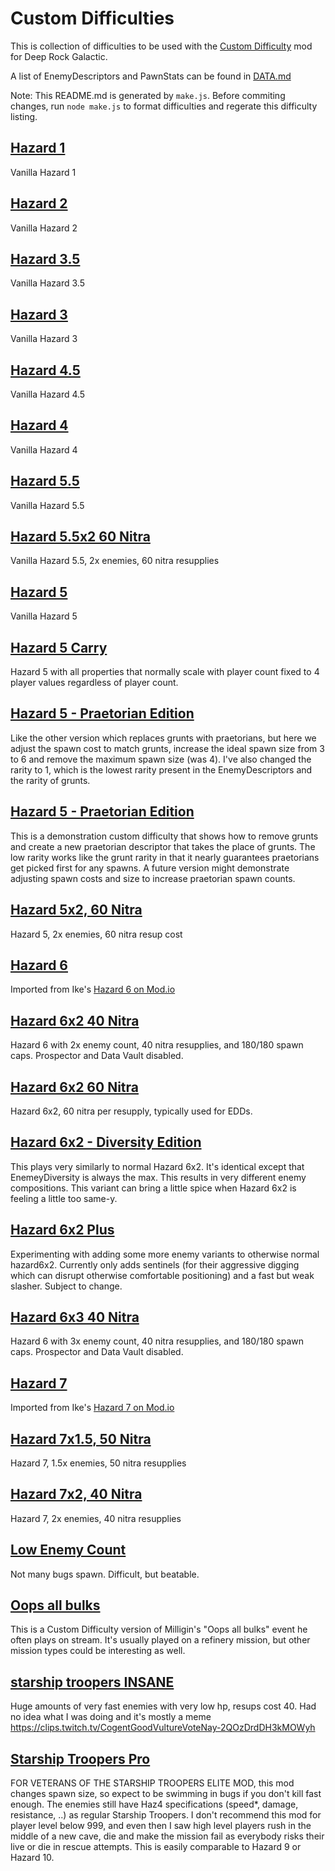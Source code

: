 # Custom Difficulties
This is collection of difficulties to be used with the [Custom Difficulty](https://drg.mod.io/custom-difficulty) mod for Deep Rock Galactic.

A list of EnemyDescriptors and PawnStats can be found in [DATA.md](DATA.md)

Note: This README.md is generated by `make.js`. Before commiting changes, run `node make.js` to format difficulties and regerate this difficulty listing.

## [Hazard 1](difficulties/Hazard_1.cd.json)
Vanilla Hazard 1

## [Hazard 2](difficulties/Hazard_2.cd.json)
Vanilla Hazard 2

## [Hazard 3.5](difficulties/Hazard_3.5.cd.json)
Vanilla Hazard 3.5

## [Hazard 3](difficulties/Hazard_3.cd.json)
Vanilla Hazard 3

## [Hazard 4.5](difficulties/Hazard_4.5.cd.json)
Vanilla Hazard 4.5

## [Hazard 4](difficulties/Hazard_4.cd.json)
Vanilla Hazard 4

## [Hazard 5.5](difficulties/Hazard_5.5.cd.json)
Vanilla Hazard 5.5

## [Hazard 5.5x2 60 Nitra](difficulties/Hazard_5.5x2_60_Nitra.cd.json)
Vanilla Hazard 5.5, 2x enemies, 60 nitra resupplies

## [Hazard 5](difficulties/Hazard_5.cd.json)
Vanilla Hazard 5

## [Hazard 5 Carry](difficulties/Hazard_5_Carry.cd.json)
Hazard 5 with all properties that normally scale with player count fixed to 4 player values regardless of player count.

## [Hazard 5 - Praetorian Edition](difficulties/Hazard_5_Praetorian_Edition.cd.json)
Like the other version which replaces grunts with praetorians, but here we adjust the spawn cost to match grunts, increase the ideal spawn size from 3 to 6 and remove the maximum spawn size (was 4). I've also changed the rarity to 1, which is the lowest rarity present in the EnemyDescriptors and the rarity of grunts.

## [Hazard 5 - Praetorian Edition](difficulties/Hazard_5_Praetorian_Edition_v2.cd.json)
This is a demonstration custom difficulty that shows how to remove grunts and create a new praetorian descriptor that takes the place of grunts. The low rarity works like the grunt rarity in that it nearly guarantees praetorians get picked first for any spawns. A future version might demonstrate adjusting spawn costs and size to increase praetorian spawn counts.

## [Hazard 5x2, 60 Nitra](difficulties/Hazard_5x2_60_Nitra.cd.json)
Hazard 5, 2x enemies, 60 nitra resup cost

## [Hazard 6](difficulties/Hazard_6.cd.json)
Imported from Ike's [Hazard 6 on Mod.io](https://drg.mod.io/ike)

## [Hazard 6x2 40 Nitra](difficulties/Hazard_6x2_40_Nitra.cd.json)
Hazard 6 with 2x enemy count, 40 nitra resupplies, and 180/180 spawn caps. Prospector and Data Vault disabled.

## [Hazard 6x2 60 Nitra](difficulties/Hazard_6x2_60_Nitra.cd.json)
Hazard 6x2, 60 nitra per resupply, typically used for EDDs.

## [Hazard 6x2 - Diversity Edition](difficulties/Hazard_6x2_Diversity_Edition.cd.json)
This plays very similarly to normal Hazard 6x2. It's identical except that EnemeyDiversity is always the max. This results in very different enemy compositions. This variant can bring a little spice when Hazard 6x2 is feeling a little too same-y.

## [Hazard 6x2 Plus](difficulties/Hazard_6x2_Plus.cd.json)
Experimenting with adding some more enemy variants to otherwise normal hazard6x2. Currently only adds sentinels (for their aggressive digging which can disrupt otherwise comfortable positioning) and a fast but weak slasher. Subject to change.

## [Hazard 6x3 40 Nitra](difficulties/Hazard_6x3_40_Nitra.cd.json)
Hazard 6 with 3x enemy count, 40 nitra resupplies, and 180/180 spawn caps. Prospector and Data Vault disabled.

## [Hazard 7](difficulties/Hazard_7.cd.json)
Imported from Ike's [Hazard 7 on Mod.io](https://drg.mod.io/hazard-7)

## [Hazard 7x1.5, 50 Nitra](difficulties/Hazard_7x1.5_50_Nitra.cd.json)
Hazard 7, 1.5x enemies, 50 nitra resupplies

## [Hazard 7x2, 40 Nitra](difficulties/Hazard_7x2_40_Nitra.cd.json)
Hazard 7, 2x enemies, 40 nitra resupplies

## [Low Enemy Count](difficulties/Low_Enemy_Count.cd.json)
Not many bugs spawn. Difficult, but beatable.

## [Oops all bulks](difficulties/Oops_All_Bulks.cd.json)
This is a Custom Difficulty version of Milligin's "Oops all bulks" event he often plays on stream. It's usually played on a refinery mission, but other mission types could be interesting as well.

## [starship troopers INSANE](difficulties/Starship_Troopers_INSANE.cd.json)
Huge amounts of very fast enemies with very low hp, resups cost 40. Had no idea what I was doing and it's mostly a meme https://clips.twitch.tv/CogentGoodVultureVoteNay-2QOzDrdDH3kMOWyh

## [Starship Troopers Pro](difficulties/Starship_Troopers_Pro.cd.json)
FOR VETERANS OF THE STARSHIP TROOPERS ELITE MOD, this mod changes spawn size, so expect to be swimming in bugs if you don't kill fast enough. The enemies still have Haz4 specifications (speed*, damage, resistance, ..) as regular Starship Troopers. I don't recommend this mod for player level below 999, and even then I saw high level players rush in the middle of a new cave, die and make the mission fail as everybody risks their live or die in rescue attempts. This is easily comparable to Hazard 9 or Hazard 10.
